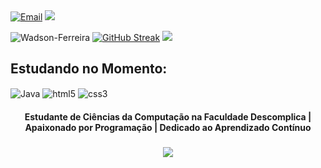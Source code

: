 <div> 
   <a href="mailto:dev.wadson@gmail.com" target="_blank">  <img src="https://img.shields.io/badge/Gmail-D14836?style=for-the-badge&logo=gmail&logoColor=white" alt="Email"></a>
  <a href="https://www.linkedin.com/in/wadson-ferreira/"  target="_blank"><img src="https://img.shields.io/badge/-LinkedIn-%230077B5?style=for-the-badge&logo=linkedin&logoColor=white"></a> 
  </div>
  
  
![Wadson-Ferreira](https://github-readme-stats.vercel.app/api?username=Wadson-Ferreira&show_icons=true&theme=synthwave&locale=pt-br)
[![GitHub Streak](https://streak-stats.demolab.com/?user=Wadson-Ferreira&theme=synthwave&locale=pt-br)](https://git.io/streak-stats)
<img  src="https://github-readme-stats.vercel.app/api/top-langs/?username=Wadson-Ferreira&layout=compact&langs_count=6&theme=synthwave&locale=pt-br"/>



## Estudando no Momento:

<div style="display: inline-block">
  <img align= "center" alt="Java" src="https://img.shields.io/badge/Java-ED8B00?style=for-the-badge&logo=openjdk&logoColor=white"/>
  <img align= "center" alt="html5" src="https://img.shields.io/badge/HTML5-E34F26?style=for-the-badge&logo=html5&logoColor=white"/>
  <img align= "center" alt="css3" src="https://img.shields.io/badge/CSS3-1572B6?style=for-the-badge&logo=css3&logoColor=white"/>
</div>

 <h4 align="center">Estudante de Ciências da Computação na Faculdade Descomplica | Apaixonado por Programação | Dedicado ao Aprendizado Contínuo</h4>

###

<div align="center">
  <img src="https://profile-counter.glitch.me/Wadson-Ferreira/count.svg?"  />
</div>

###

